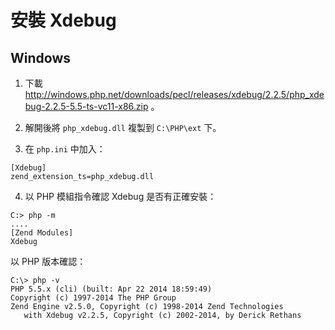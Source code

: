 # 安裝 Xdebug

## Windows

1. 下載 http://windows.php.net/downloads/pecl/releases/xdebug/2.2.5/php_xdebug-2.2.5-5.5-ts-vc11-x86.zip 。

2. 解開後將 `php_xdebug.dll` 複製到 `C:\PHP\ext` 下。

3. 在 `php.ini` 中加入：

 ```
[Xdebug]
zend_extension_ts=php_xdebug.dll
 ```

4. 以 PHP 模組指令確認 Xdebug 是否有正確安裝：

 ```
C:> php -m
....
[Zend Modules]
Xdebug
 ```

 以 PHP 版本確認：

 ```
C:\> php -v
PHP 5.5.x (cli) (built: Apr 22 2014 18:59:49)
Copyright (c) 1997-2014 The PHP Group
Zend Engine v2.5.0, Copyright (c) 1998-2014 Zend Technologies
    with Xdebug v2.2.5, Copyright (c) 2002-2014, by Derick Rethans
 ```
